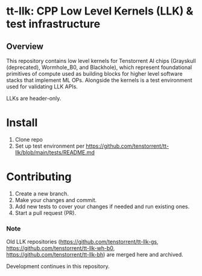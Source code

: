 # tt-llk: CPP Low Level Kernels (LLK) & test infrastructure #

## Overview
This repository contains low level kernels for Tenstorrent AI chips (Grayskull (deprecated), Wormhole_B0, and Blackhole), which represent foundational primitives of compute used as building blocks for higher level software stacks that implement ML OPs. Alongside the kernels is a test environment used for validating LLK APIs.

LLKs are header-only.


# Install
1. Clone repo
2. Set up test environment per https://github.com/tenstorrent/tt-llk/blob/main/tests/README.md


# Contributing
1. Create a new branch.
2. Make your changes and commit.
3. Add new tests to cover your changes if needed and run existing ones.
4. Start a pull request (PR).


### Note
Old LLK repositories (https://github.com/tenstorrent/tt-llk-gs, https://github.com/tenstorrent/tt-llk-wh-b0, https://github.com/tenstorrent/tt-llk-bh) are merged here and archived.

Development continues in this repository.
